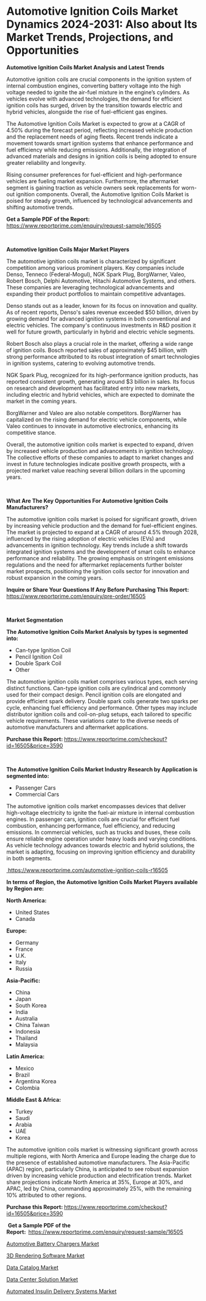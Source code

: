 <p><h1>Automotive Ignition Coils Market Dynamics 2024-2031: Also about Its Market Trends, Projections, and Opportunities</h1></p><p><strong>Automotive Ignition Coils Market Analysis and Latest Trends</strong></p>
<p><p>Automotive ignition coils are crucial components in the ignition system of internal combustion engines, converting battery voltage into the high voltage needed to ignite the air-fuel mixture in the engine’s cylinders. As vehicles evolve with advanced technologies, the demand for efficient ignition coils has surged, driven by the transition towards electric and hybrid vehicles, alongside the rise of fuel-efficient gas engines.</p><p>The Automotive Ignition Coils Market is expected to grow at a CAGR of 4.50% during the forecast period, reflecting increased vehicle production and the replacement needs of aging fleets. Recent trends indicate a movement towards smart ignition systems that enhance performance and fuel efficiency while reducing emissions. Additionally, the integration of advanced materials and designs in ignition coils is being adopted to ensure greater reliability and longevity.</p><p>Rising consumer preferences for fuel-efficient and high-performance vehicles are fueling market expansion. Furthermore, the aftermarket segment is gaining traction as vehicle owners seek replacements for worn-out ignition components. Overall, the Automotive Ignition Coils Market is poised for steady growth, influenced by technological advancements and shifting automotive trends.</p></p>
<p><strong>Get a Sample PDF of the Report:&nbsp;</strong> <a href="https://www.reportprime.com/enquiry/request-sample/16505?utm_campaign=75&utm_medium=2&utm_source=Github&utm_content=ia&utm_term=23112024&utm_id=automotive-ignition-coils">https://www.reportprime.com/enquiry/request-sample/16505</a></p>
<p>&nbsp;</p>
<p><strong>Automotive Ignition Coils Major Market Players</strong></p>
<p><p>The automotive ignition coils market is characterized by significant competition among various prominent players. Key companies include Denso, Tenneco (Federal-Mogul), NGK Spark Plug, BorgWarner, Valeo, Robert Bosch, Delphi Automotive, Hitachi Automotive Systems, and others. These companies are leveraging technological advancements and expanding their product portfolios to maintain competitive advantages.</p><p>Denso stands out as a leader, known for its focus on innovation and quality. As of recent reports, Denso's sales revenue exceeded $50 billion, driven by growing demand for advanced ignition systems in both conventional and electric vehicles. The company's continuous investments in R&D position it well for future growth, particularly in hybrid and electric vehicle segments.</p><p>Robert Bosch also plays a crucial role in the market, offering a wide range of ignition coils. Bosch reported sales of approximately $45 billion, with strong performance attributed to its robust integration of smart technologies in ignition systems, catering to evolving automotive trends.</p><p>NGK Spark Plug, recognized for its high-performance ignition products, has reported consistent growth, generating around $3 billion in sales. Its focus on research and development has facilitated entry into new markets, including electric and hybrid vehicles, which are expected to dominate the market in the coming years.</p><p>BorgWarner and Valeo are also notable competitors. BorgWarner has capitalized on the rising demand for electric vehicle components, while Valeo continues to innovate in automotive electronics, enhancing its competitive stance. </p><p>Overall, the automotive ignition coils market is expected to expand, driven by increased vehicle production and advancements in ignition technology. The collective efforts of these companies to adapt to market changes and invest in future technologies indicate positive growth prospects, with a projected market value reaching several billion dollars in the upcoming years.</p></p>
<p>&nbsp;</p>
<p><strong>What Are The Key Opportunities For Automotive Ignition Coils Manufacturers?</strong></p>
<p><p>The automotive ignition coils market is poised for significant growth, driven by increasing vehicle production and the demand for fuel-efficient engines. The market is projected to expand at a CAGR of around 4.5% through 2028, influenced by the rising adoption of electric vehicles (EVs) and advancements in ignition technology. Key trends include a shift towards integrated ignition systems and the development of smart coils to enhance performance and reliability. The growing emphasis on stringent emissions regulations and the need for aftermarket replacements further bolster market prospects, positioning the ignition coils sector for innovation and robust expansion in the coming years.</p></p>
<p><strong>Inquire or Share Your Questions If Any Before Purchasing This Report:</strong> <a href="https://www.reportprime.com/enquiry/pre-order/16505?utm_campaign=75&utm_medium=2&utm_source=Github&utm_content=ia&utm_term=23112024&utm_id=automotive-ignition-coils">https://www.reportprime.com/enquiry/pre-order/16505</a></p>
<p>&nbsp;</p>
<p><strong>Market Segmentation</strong></p>
<p><strong>The Automotive Ignition Coils Market Analysis by types is segmented into:</strong></p>
<p><ul><li>Can-type Ignition Coil</li><li>Pencil Ignition Coil</li><li>Double Spark Coil</li><li>Other</li></ul></p>
<p><p>The automotive ignition coils market comprises various types, each serving distinct functions. Can-type ignition coils are cylindrical and commonly used for their compact design. Pencil ignition coils are elongated and provide efficient spark delivery. Double spark coils generate two sparks per cycle, enhancing fuel efficiency and performance. Other types may include distributor ignition coils and coil-on-plug setups, each tailored to specific vehicle requirements. These variations cater to the diverse needs of automotive manufacturers and aftermarket applications.</p></p>
<p><strong>Purchase this Report:&nbsp;</strong><a href="https://www.reportprime.com/checkout?id=16505&price=3590&utm_campaign=75&utm_medium=2&utm_source=Github&utm_content=ia&utm_term=23112024&utm_id=automotive-ignition-coils">https://www.reportprime.com/checkout?id=16505&price=3590</a></p>
<p>&nbsp;</p>
<p><strong>The Automotive Ignition Coils Market Industry Research by Application is segmented into:</strong></p>
<p><ul><li>Passenger Cars</li><li>Commercial Cars</li></ul></p>
<p><p>The automotive ignition coils market encompasses devices that deliver high-voltage electricity to ignite the fuel-air mixture in internal combustion engines. In passenger cars, ignition coils are crucial for efficient fuel combustion, enhancing performance, fuel efficiency, and reducing emissions. In commercial vehicles, such as trucks and buses, these coils ensure reliable engine operation under heavy loads and varying conditions. As vehicle technology advances towards electric and hybrid solutions, the market is adapting, focusing on improving ignition efficiency and durability in both segments.</p></p>
<p><a href="https://www.reportprime.com/automotive-ignition-coils-r16505?utm_campaign=75&utm_medium=2&utm_source=Github&utm_content=ia&utm_term=23112024&utm_id=automotive-ignition-coils">&nbsp;https://www.reportprime.com/automotive-ignition-coils-r16505</a></p>
<p><strong>In terms of Region, the Automotive Ignition Coils Market Players available by Region are:</strong></p>
<p>
    <p> <strong> North America: </strong>
        <ul>
            <li>United States</li>
            <li>Canada</li>
        </ul>
        </p> 
    <p> <strong> Europe: </strong>
        <ul>
            <li>Germany</li>
            <li>France</li>
            <li>U.K.</li>
            <li>Italy</li>
            <li>Russia</li>
        </ul>
        </p> 
    <p> <strong> Asia-Pacific: </strong>
        <ul>
            <li>China</li>
            <li>Japan</li>
            <li>South Korea</li>
            <li>India</li>
            <li>Australia</li>
            <li>China Taiwan</li>
            <li>Indonesia</li>
            <li>Thailand</li>
            <li>Malaysia</li>
        </ul>
        </p> 
    <p> <strong> Latin America: </strong>
        <ul>
            <li>Mexico</li>
            <li>Brazil</li>
            <li>Argentina Korea</li>
            <li>Colombia</li>
        </ul>
        </p> 
    <p> <strong> Middle East & Africa: </strong>
        <ul>
            <li>Turkey</li>
            <li>Saudi</li>
            <li>Arabia</li>
            <li>UAE</li>
            <li>Korea</li>
        </ul>
    </p>
    </p>
<p><p>The automotive ignition coils market is witnessing significant growth across multiple regions, with North America and Europe leading the charge due to the presence of established automotive manufacturers. The Asia-Pacific (APAC) region, particularly China, is anticipated to see robust expansion driven by increasing vehicle production and electrification trends. Market share projections indicate North America at 35%, Europe at 30%, and APAC, led by China, commanding approximately 25%, with the remaining 10% attributed to other regions.</p></p>
<p><strong>Purchase this Report: </strong><a href="https://www.reportprime.com/checkout?id=16505&price=3590&utm_campaign=75&utm_medium=2&utm_source=Github&utm_content=ia&utm_term=23112024&utm_id=automotive-ignition-coils">https://www.reportprime.com/checkout?id=16505&price=3590</a></p>
<p>&nbsp;<strong>Get a Sample PDF of the Report:&nbsp;&nbsp;</strong><a href="https://www.reportprime.com/enquiry/request-sample/16505?utm_campaign=75&utm_medium=2&utm_source=Github&utm_content=ia&utm_term=23112024&utm_id=automotive-ignition-coils">https://www.reportprime.com/enquiry/request-sample/16505</a></p>
<p><strong></strong></p>
<p><p><a href="https://github.com/juniordelafrance/Market-Research-Report-List-5/blob/main/automotive-battery-chargers-market.md?utm_campaign=75&utm_medium=2&utm_source=Github&utm_content=ia&utm_term=23112024&utm_id=automotive-ignition-coils">Automotive Battery Chargers Market</a></p><p><a href="https://www.linkedin.com/pulse/positive-growth-trajectory-3d-rendering-software-market-trend-wxz4c?utm_campaign=75&utm_medium=2&utm_source=Github&utm_content=ia&utm_term=23112024&utm_id=automotive-ignition-coils">3D Rendering Software Market</a></p><p><a href="https://www.linkedin.com/pulse/data-catalog-market-trend-analysis-suggests-significant-growth-p1vcc?utm_campaign=75&utm_medium=2&utm_source=Github&utm_content=ia&utm_term=23112024&utm_id=automotive-ignition-coils">Data Catalog Market</a></p><p><a href="https://issuu.com/reportprime-2/docs/data-center-solution-market-size-20_b6af85a735701d?utm_campaign=75&utm_medium=2&utm_source=Github&utm_content=ia&utm_term=23112024&utm_id=automotive-ignition-coils">Data Center Solution Market</a></p><p><a href="https://issuu.com/reportprime-2/docs/automated-insulin-delivery-systems-_4ece0a5b2031ca?utm_campaign=75&utm_medium=2&utm_source=Github&utm_content=ia&utm_term=23112024&utm_id=automotive-ignition-coils">Automated Insulin Delivery Systems Market</a></p></p>